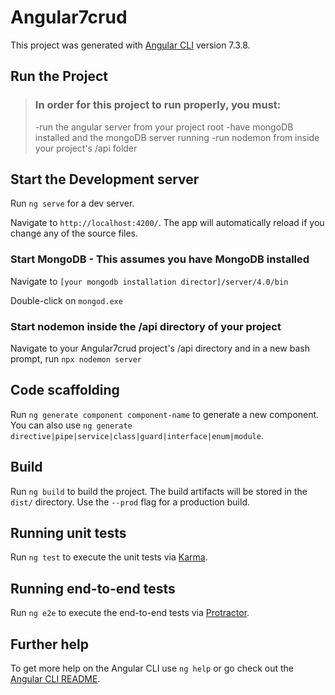 # Angular7crud

This project was generated with [Angular CLI](https://github.com/angular/angular-cli) version 7.3.8.

## Run the Project

> ### In order for this project to run properly, you must:
> -run the angular server from your project root
> -have mongoDB installed and the mongoDB server running
> -run nodemon from inside your project's /api folder

## Start the Development server

Run `ng serve` for a dev server.

Navigate to `http://localhost:4200/`. The app will automatically reload if you change any of the source files.

### Start MongoDB - This assumes you have MongoDB installed

Navigate to `[your mongodb installation director]/server/4.0/bin`

Double-click on `mongod.exe`

### Start nodemon inside the /api directory of your project

Navigate to your Angular7crud project's /api directory and in a new bash prompt, run `npx nodemon server`

## Code scaffolding

Run `ng generate component component-name` to generate a new component. You can also use `ng generate directive|pipe|service|class|guard|interface|enum|module`.

## Build

Run `ng build` to build the project. The build artifacts will be stored in the `dist/` directory. Use the `--prod` flag for a production build.

## Running unit tests

Run `ng test` to execute the unit tests via [Karma](https://karma-runner.github.io).

## Running end-to-end tests

Run `ng e2e` to execute the end-to-end tests via [Protractor](http://www.protractortest.org/).

## Further help

To get more help on the Angular CLI use `ng help` or go check out the [Angular CLI README](https://github.com/angular/angular-cli/blob/master/README.md).
